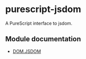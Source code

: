 # purescript-jsdom

A PureScript interface to jsdom.

## Module documentation

- [DOM.JSDOM](docs/DOM/JSDOM.md)
